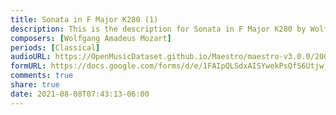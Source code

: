 ```yaml
---
title: Sonata in F Major K280 (1)
description: This is the description for Sonata in F Major K280 by Wolfgang Amadeus Mozart
composers: [Wolfgang Amadeus Mozart]
periods: [Classical]
audioURL: https://OpenMusicDataset.github.io/Maestro/maestro-v3.0.0/2004/MIDI-Unprocessed_XP_14_R1_2004_04_ORIG_MID--AUDIO_14_R1_2004_04_Track04_wav.midi
formURL: https://docs.google.com/forms/d/e/1FAIpQLSdxAISYwekPsQf56Utjw_ZZuGTPMasQRMA6qn27j7-c2SEazg/viewform
comments: true
share: true
date: 2021-08-08T07:43:13-06:00
---
```

